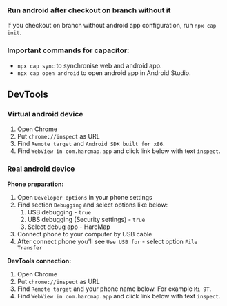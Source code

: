 ### Run android after checkout on branch without it
If you checkout on branch without android app configuration, run `npx cap init`.

### Important commands for capacitor:
- `npx cap sync` to synchronise web and android app.
- `npx cap open android` to open android app in Android Studio.


## DevTools 

### Virtual android device
1. Open Chrome
2. Put `chrome://inspect` as URL
3. Find `Remote target` and `Android SDK built for x86`.
4. Find `WebView in com.harcmap.app` and click link below with text `inspect`.

### Real android device

**Phone preparation:**
1. Open `Developer options` in your phone settings
2. Find section `Debugging` and select options like below:
   1. USB debugging - `true`
   2. UBS debugging (Security settings) - `true`
   3. Select debug app - HarcMap
3. Connect phone to your computer by USB cable
4. After connect phone you'll see `Use USB for` - select option `File Transfer`

**DevTools connection:**
1. Open Chrome
2. Put `chrome://inspect` as URL
3. Find `Remote target` and your phone name below. For example `Mi 9T`.
4. Find `WebView in com.harcmap.app` and click link below with text `inspect`.

